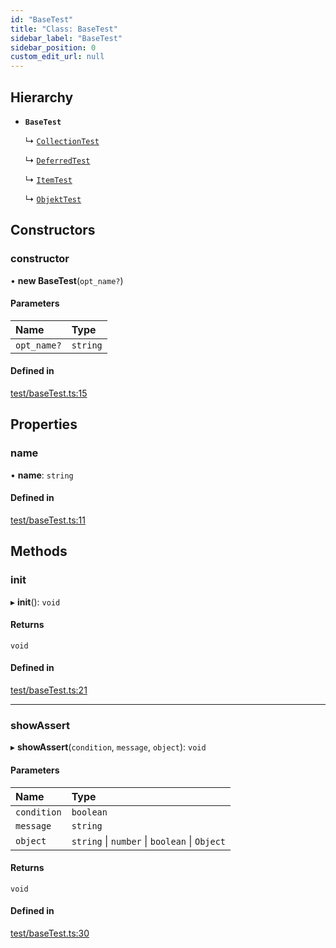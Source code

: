 ```yaml
---
id: "BaseTest"
title: "Class: BaseTest"
sidebar_label: "BaseTest"
sidebar_position: 0
custom_edit_url: null
---
```


## Hierarchy

- **`BaseTest`**

  ↳ [`CollectionTest`](CollectionTest.md)

  ↳ [`DeferredTest`](DeferredTest.md)

  ↳ [`ItemTest`](ItemTest.md)

  ↳ [`ObjektTest`](ObjektTest.md)

## Constructors

### constructor

• **new BaseTest**(`opt_name?`)

#### Parameters

| Name | Type |
| :------ | :------ |
| `opt_name?` | `string` |

#### Defined in

[test/baseTest.ts:15](https://github.com/siposdani87/sui-js/blob/8fe9546/src/test/baseTest.ts#L15)

## Properties

### name

• **name**: `string`

#### Defined in

[test/baseTest.ts:11](https://github.com/siposdani87/sui-js/blob/8fe9546/src/test/baseTest.ts#L11)

## Methods

### init

▸ **init**(): `void`

#### Returns

`void`

#### Defined in

[test/baseTest.ts:21](https://github.com/siposdani87/sui-js/blob/8fe9546/src/test/baseTest.ts#L21)

___

### showAssert

▸ **showAssert**(`condition`, `message`, `object`): `void`

#### Parameters

| Name | Type |
| :------ | :------ |
| `condition` | `boolean` |
| `message` | `string` |
| `object` | `string` \| `number` \| `boolean` \| `Object` |

#### Returns

`void`

#### Defined in

[test/baseTest.ts:30](https://github.com/siposdani87/sui-js/blob/8fe9546/src/test/baseTest.ts#L30)
